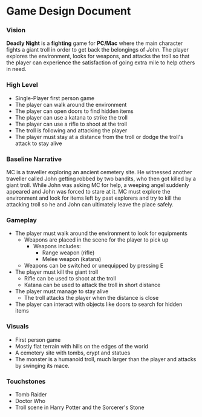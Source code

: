 # Game Design Document

### Vision

**Deadly Night** is a **fighting** game for **PC/Mac** where the main character fights a giant troll in order to get back the belongings of  *John*. The player explores the environment, looks for weapons, and attacks the troll so that the player can experience the satisfaction of going extra mile to help others in need.

### High Level

- Single-Player first person game
- The player can walk around the environment
- The player can open doors to find hidden items
- The player can use a katana to strike the troll
- The player can use a rifle to shoot at the troll
- The troll is following and attacking the player
- The player must stay at a distance from the troll or dodge the troll's attack to stay alive

### Baseline Narrative

MC is a traveller exploring an ancient cemetery site. He witnessed another traveller called John getting robbed by two bandits, who then got killed by a giant troll. While John was asking MC for help, a weeping angel suddenly appeared and John was forced to stare at it. MC must explore the environment and look for items left by past explorers and try to kill the attacking troll so he and John can ultimately leave the place safely.

### Gameplay

- The player must walk around the environment to look for equipments
  - Weapons are placed in the scene for the player to pick up
    - Weapons includes:
      - Range weapon (rifle)
      - Melee weapon (katana)
  - Weapons can be switched or unequipped by pressing E
- The player must kill the giant troll
  - Rifle can be used to shoot at the troll
  - Katana can be used to attack the troll in short distance
- The player must manage to stay alive
  - The troll attacks the player when the distance is close
- The player can interact with objects like doors to search for hidden items

### Visuals

- First person game
- Mostly flat terrain with hills on the edges of the world
- A cemetery site with tombs, crypt and statues
- The monster is a humanoid troll, much larger than the player and attacks by swinging its mace.

### Touchstones

- Tomb Raider
- Doctor Who
- Troll scene in Harry Potter and the Sorcerer's Stone